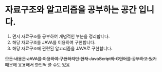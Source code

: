 # 자료구조와 알고리즘을 공부하는 공간 입니다.

1. 먼저 자료구조를 공부하여 개념적인 부분을 정리합니다.
2. 해당 자료구조를 JAVA를 이용하여 구현합니다.
3. 해당 자료구조에 관련된 알고리즘을 JAVA로 구현합니다. 


~~모든 내용은 JAVA를 이용하여 구현하지만 현재 JavaScript와 C언어를 공부하고 있기 때문에 응용해서 한번씩 쓸 수도 있음~~
